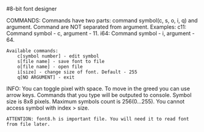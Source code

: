 #8-bit font designer

COMMANDS:
	Commands have two parts: command symbol(c, s, o, i, q) and argument.
	Command are NOT separated from argument.
	Examples:
		c11: Command symbol - c, argument - 11.
		i64: Command symbol - i, argument - 64.

	Available commands:
		c[symbol number] - edit symbol
		s[file name] - save font to file
		o[file name] - open file
		i[size] - change size of font. Default - 255
		q[NO ARGUMENT] - exit
INFO:
	You can toggle pixel with space.
	To move in the greed you can use arrow keys.
	Commands that you type will be outputed to console.
	Symbol size is 8x8 pixels.
	Maximum symbols count is 256(0...255).
	You cannot access symbol with index > size.

	ATTENTION: font8.h is important file. You will need it to read font from file later.
	
